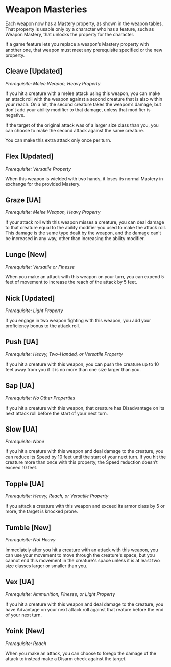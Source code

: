 # Weapon Masteries

Each weapon now has a Mastery property, as shown in the weapon tables. That property is usable only by a character who has a feature, such as Weapon Mastery, that unlocks the property for the character.

If a game feature lets you replace a weapon’s Mastery property with another one, that weapon must meet any prerequisite specified  or the new property.

## Cleave [Updated]

_Prerequisite: Melee Weapon, Heavy Property_

If you hit a creature with a melee attack using this weapon, you can make an attack roll with the weapon against a second creature that is also within your reach. On a hit, the second creature takes the weapon’s damage, but don’t add your ability modifier to that damage, unless that modifier is negative.

If the target of the original attack was of a larger size class than you, you can choose to make the second attack against the same creature.

You can make this extra attack only once per turn.

## Flex [Updated]

_Prerequisite: Versatile Property_

When this weapon is wielded with two hands, it loses its normal Mastery in exchange for the provided Mastery.

## Graze [UA]

_Prerequisite: Melee Weapon, Heavy Property_

If your attack roll with this weapon misses a creature, you can deal damage to that creature equal to the ability modifier you used to make the attack roll. This damage is the same type dealt by the weapon, and the damage can’t be  increased in any way, other than  increasing the ability modifier.

## Lunge [New]

_Prerequisite: Versatile or Finesse_

When you make an attack with this weapon on your turn, you can expend 5 feet of movement to increase the reach of the attack by 5 feet.

## Nick [Updated]

_Prerequisite: Light Property_

If you engage in two weapon fighting with this weapon, you add your proficiency bonus to the attack roll.

## Push [UA]

_Prerequisite: Heavy, Two-Handed, or Versatile Property_

If you hit a creature with this weapon, you can push the creature up to 10 feet away from you if it is no more than one size larger than you.

## Sap [UA]

_Prerequisite: No Other Properties_

If you hit a creature with this weapon, that creature has Disadvantage on its next attack roll before the start of your next turn.

## Slow [UA]

_Prerequisite: None_

If you hit a creature with this weapon and deal damage to the creature, you can reduce its Speed by 10 feet until the start of your next turn. If you hit the creature more than once with this property, the Speed reduction doesn’t exceed 10 feet.

## Topple [UA]

_Prerequisite: Heavy, Reach, or Versatile Property_

If you attack a creature with this weapon and exceed its armor class by 5 or more, the target is knocked prone.

## Tumble [New]

_Prerequisite: Not Heavy_

Immediately after you hit a creature with an attack with this weapon, you can use your movement to move through the creature's space, but you cannot end this movement in the creature's space unless it is at least two size classes larger or smaller than you.

## Vex [UA]

_Prerequisite: Ammunition, Finesse, or Light Property_

If you hit a creature with this weapon and deal damage to the creature, you have Advantage on your next attack roll against that  reature before the end of your next turn.

## Yoink [New]

_Prerequisite: Reach_

When you make an attack, you can choose to forego the damage of the attack to instead make a Disarm check against the target.
